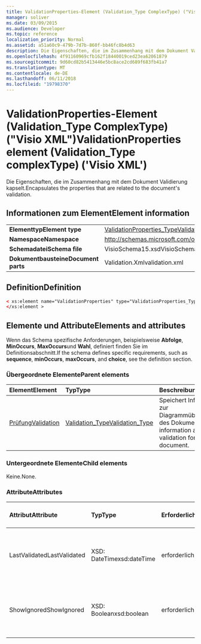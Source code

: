 ```yaml
---
title: ValidationProperties-Element (Validation_Type ComplexType) ("Visio XML")
manager: soliver
ms.date: 03/09/2015
ms.audience: Developer
ms.topic: reference
localization_priority: Normal
ms.assetid: a51a60c9-479b-7d7b-860f-bb46fc8b4d63
description: Die Eigenschaften, die im Zusammenhang mit dem Dokument Validierung kapselt.
ms.openlocfilehash: 4f91160969cfb162f18440019ced23ea62061879
ms.sourcegitcommit: 9d60cd82b5413446e5bc8ace2cd689f683fb41a7
ms.translationtype: MT
ms.contentlocale: de-DE
ms.lasthandoff: 06/11/2018
ms.locfileid: "19798370"
---
```

# <a name="validationproperties-element-validationtype-complextype-visio-xml"></a><span data-ttu-id="1c7d4-103">ValidationProperties-Element (Validation_Type ComplexType) ("Visio XML")</span><span class="sxs-lookup"><span data-stu-id="1c7d4-103">ValidationProperties element (Validation_Type complexType) ('Visio XML')</span></span>

<span data-ttu-id="1c7d4-104">Die Eigenschaften, die im Zusammenhang mit dem Dokument Validierung kapselt.</span><span class="sxs-lookup"><span data-stu-id="1c7d4-104">Encapsulates the properties that are related to the document's validation.</span></span>
  
## <a name="element-information"></a><span data-ttu-id="1c7d4-105">Informationen zum Element</span><span class="sxs-lookup"><span data-stu-id="1c7d4-105">Element information</span></span>

|||
|:-----|:-----|
|<span data-ttu-id="1c7d4-106">**Elementtyp**</span><span class="sxs-lookup"><span data-stu-id="1c7d4-106">**Element type**</span></span> <br/> |[<span data-ttu-id="1c7d4-107">ValidationProperties_Type</span><span class="sxs-lookup"><span data-stu-id="1c7d4-107">ValidationProperties_Type</span></span>](validationproperties_type-complextypevisio-xml.md) <br/> |
|<span data-ttu-id="1c7d4-108">**Namespace**</span><span class="sxs-lookup"><span data-stu-id="1c7d4-108">**Namespace**</span></span> <br/> |http://schemas.microsoft.com/office/visio/2012/main  <br/> |
|<span data-ttu-id="1c7d4-109">**Schemadatei**</span><span class="sxs-lookup"><span data-stu-id="1c7d4-109">**Schema file**</span></span> <br/> |<span data-ttu-id="1c7d4-110">VisioSchema15.xsd</span><span class="sxs-lookup"><span data-stu-id="1c7d4-110">VisioSchema15.xsd</span></span>  <br/> |
|<span data-ttu-id="1c7d4-111">**Dokumentbausteine**</span><span class="sxs-lookup"><span data-stu-id="1c7d4-111">**Document parts**</span></span> <br/> |<span data-ttu-id="1c7d4-112">Validation.Xml</span><span class="sxs-lookup"><span data-stu-id="1c7d4-112">validation.xml</span></span>  <br/> |
   
## <a name="definition"></a><span data-ttu-id="1c7d4-113">Definition</span><span class="sxs-lookup"><span data-stu-id="1c7d4-113">Definition</span></span>

```XML
< xs:element name="ValidationProperties" type="ValidationProperties_Type" minOccurs="0" maxOccurs="1" >
</xs:element >
```

## <a name="elements-and-attributes"></a><span data-ttu-id="1c7d4-114">Elemente und Attribute</span><span class="sxs-lookup"><span data-stu-id="1c7d4-114">Elements and attributes</span></span>

<span data-ttu-id="1c7d4-115">Wenn das Schema spezifische Anforderungen, beispielsweise **Abfolge**, **MinOccurs**, **MaxOccurs**und **Wahl**, definiert finden Sie im Definitionsabschnitt.</span><span class="sxs-lookup"><span data-stu-id="1c7d4-115">If the schema defines specific requirements, such as **sequence**, **minOccurs**, **maxOccurs**, and **choice**, see the definition section.</span></span> 
  
### <a name="parent-elements"></a><span data-ttu-id="1c7d4-116">Übergeordnete Elemente</span><span class="sxs-lookup"><span data-stu-id="1c7d4-116">Parent elements</span></span>

|<span data-ttu-id="1c7d4-117">**Element**</span><span class="sxs-lookup"><span data-stu-id="1c7d4-117">**Element**</span></span>|<span data-ttu-id="1c7d4-118">**Typ**</span><span class="sxs-lookup"><span data-stu-id="1c7d4-118">**Type**</span></span>|<span data-ttu-id="1c7d4-119">**Beschreibung**</span><span class="sxs-lookup"><span data-stu-id="1c7d4-119">**Description**</span></span>|
|:-----|:-----|:-----|
|[<span data-ttu-id="1c7d4-120">Prüfung</span><span class="sxs-lookup"><span data-stu-id="1c7d4-120">Validation</span></span>](validation-elementvisio-xml.md) <br/> |[<span data-ttu-id="1c7d4-121">Validation_Type</span><span class="sxs-lookup"><span data-stu-id="1c7d4-121">Validation_Type</span></span>](validation_type-complextypevisio-xml.md) <br/> |<span data-ttu-id="1c7d4-122">Speichert Informationen zur Diagrammüberprüfung des Dokuments.</span><span class="sxs-lookup"><span data-stu-id="1c7d4-122">Stores information about diagram validation for the document.</span></span>  <br/> |
   
### <a name="child-elements"></a><span data-ttu-id="1c7d4-123">Untergeordnete Elemente</span><span class="sxs-lookup"><span data-stu-id="1c7d4-123">Child elements</span></span>

<span data-ttu-id="1c7d4-124">Keine.</span><span class="sxs-lookup"><span data-stu-id="1c7d4-124">None.</span></span>
  
### <a name="attributes"></a><span data-ttu-id="1c7d4-125">Attribute</span><span class="sxs-lookup"><span data-stu-id="1c7d4-125">Attributes</span></span>

|<span data-ttu-id="1c7d4-126">**Attribut**</span><span class="sxs-lookup"><span data-stu-id="1c7d4-126">**Attribute**</span></span>|<span data-ttu-id="1c7d4-127">**Typ**</span><span class="sxs-lookup"><span data-stu-id="1c7d4-127">**Type**</span></span>|<span data-ttu-id="1c7d4-128">**Erforderlich**</span><span class="sxs-lookup"><span data-stu-id="1c7d4-128">**Required**</span></span>|<span data-ttu-id="1c7d4-129">**Beschreibung**</span><span class="sxs-lookup"><span data-stu-id="1c7d4-129">**Description**</span></span>|<span data-ttu-id="1c7d4-130">**Mögliche Werte**</span><span class="sxs-lookup"><span data-stu-id="1c7d4-130">**Possible values**</span></span>|
|:-----|:-----|:-----|:-----|:-----|
|<span data-ttu-id="1c7d4-131">LastValidated</span><span class="sxs-lookup"><span data-stu-id="1c7d4-131">LastValidated</span></span>  <br/> |<span data-ttu-id="1c7d4-132">XSD: DateTime</span><span class="sxs-lookup"><span data-stu-id="1c7d4-132">xsd:dateTime</span></span>  <br/> |<span data-ttu-id="1c7d4-133">erforderlich</span><span class="sxs-lookup"><span data-stu-id="1c7d4-133">required</span></span>  <br/> |<span data-ttu-id="1c7d4-134">Das Datum und die Uhrzeit, der das Dokument zuletzt überprüft wurde.</span><span class="sxs-lookup"><span data-stu-id="1c7d4-134">The date and time that the document was last validated.</span></span>  <br/> |<span data-ttu-id="1c7d4-135">Werte des Typs xsd: DateTime.</span><span class="sxs-lookup"><span data-stu-id="1c7d4-135">Values of the xsd:dateTime type.</span></span>  <br/> |
|<span data-ttu-id="1c7d4-136">ShowIgnored</span><span class="sxs-lookup"><span data-stu-id="1c7d4-136">ShowIgnored</span></span>  <br/> |<span data-ttu-id="1c7d4-137">XSD: Boolean</span><span class="sxs-lookup"><span data-stu-id="1c7d4-137">xsd:boolean</span></span>  <br/> |<span data-ttu-id="1c7d4-138">erforderlich</span><span class="sxs-lookup"><span data-stu-id="1c7d4-138">required</span></span>  <br/> |<span data-ttu-id="1c7d4-139">Gibt an, ob für ignorierten Überprüfungsprobleme im Problemfenster angezeigt.</span><span class="sxs-lookup"><span data-stu-id="1c7d4-139">Specifies whether to show ignored validation issues in the Issues window.</span></span>  <br/> |<span data-ttu-id="1c7d4-140">Werte des Typs xsd: Boolean.</span><span class="sxs-lookup"><span data-stu-id="1c7d4-140">Values of the xsd:boolean type.</span></span>  <br/> |
   

